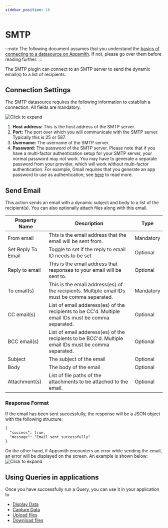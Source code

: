 ```yaml
---
sidebar_position: 16
---
```

# SMTP

:::note
The following document assumes that you understand the [basics of connecting to a datasource on Appsmith](/core-concepts/connecting-to-data-sources/connecting-to-databases.md#connecting-to-a-database). If not, please go over them before reading further.
:::

The SMTP plugin can connect to an SMTP server to send the dynamic email(s) to a list of recipients.

<figure>
  <object data="https://www.youtube.com/embed/hAln7o1aUA4?autoplay=0" width='750px' height='400px'></object> 
  <figcaption align="center"><i></i></figcaption>
</figure>

## Connection Settings

The SMTP datasource requires the following information to establish a connection. All fields are mandatory.

![Click to expand](/img/smtp_create_datasource.png)

1. **Host address:** This is the host address of the SMTP server.
2. **Port:** The port over which you will communicate with the SMTP server. Typically this is 25 or 587.
3. **Username:** The username of the SMTP server.
4. **Password:** The password of the SMTP server. Please note that if you have a multi-factor authentication setup for your SMTP server, your normal password may not work. You may have to generate a separate password from your provider, which will work without multi-factor authentication. For example, Gmail requires that you generate an app password to use as authentication; see [here](/getting-started/setup/instance-configuration/email/gmail) to read more.

## Send Email

This action sends an email with a dynamic subject and body to a list of the recipient(s). You can also optionally attach files along with this email.

| Property Name      | Description                                                                                           | Type      |
| ------------------ | ----------------------------------------------------------------------------------------------------- | --------- |
| From email         | This is the email address that the email will be sent from.                                           | Mandatory |
| Set Reply To Email | Toggle to set if the reply to email ID needs to be set                                                | Optional  |
| Reply to email     | This is the email address that responses to your email will be sent to.                               | Optional  |
| To email(s)        | This is the email address(es) of the recipients. Multiple email IDs must be comma separated.          | Mandatory |
| CC email(s)        | List of email adderess(es) of the recipients to be CC'd. Multiple email IDs must be comma separated.  | Optional  |
| BCC email(s)       | List of email adderess(es) of the recipients to be BCC'd. Multiple email IDs must be comma separated. | Optional  |
| Subject            | The subject of the email                                                                              | Optional  |
| Body               | The body of the email                                                                                 | Optional  |
| Attachment(s)      | List of file paths of the attachments to be attached to the email.                                    | Optional  |

### Response Format

If the email has been sent successfully, the response will be a JSON object with the following structure:

```
{
  "success": true,
  "message": "Email sent successfully"
}
```

On the other hand, if Appsmith encounters an error while sending the email, an error will be displayed on the screen. An example is shown below: ![Click to expand](/img/smtp_error_response.png)

## Using Queries in applications

Once you have successfully run a Query, you can use it in your application to

* [Display Data](/core-concepts/data-access-and-binding/displaying-data-read/)
* [Capture Data](/core-concepts/data-access-and-binding/capturing-data-write/)
* [Upload files](/learning-and-resources/how-to-guides/how-to-upload-to-s3.md#uploading-a-file)
* [Download files](/learning-and-resources/how-to-guides/how-to-upload-to-s3.md#downloading-files)
